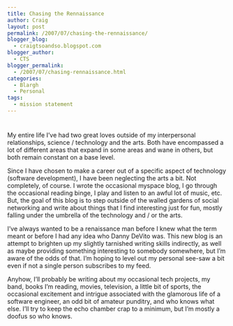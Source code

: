 ```yaml
---
title: Chasing the Rennaissance
author: Craig
layout: post
permalink: /2007/07/chasing-the-rennaissance/
blogger_blog:
  - craigtsoandso.blogspot.com
blogger_author:
  - CTS
blogger_permalink:
  - /2007/07/chasing-rennaissance.html
categories:
  - Blargh
  - Personal
tags:
  - mission statement
---
```

# 

My entire life I’ve had two great loves outside of my interpersonal relationships, science / technology and the arts. Both have encompassed a lot of different areas that expand in some areas and wane in others, but both remain constant on a base level.

Since I have chosen to make a career out of a specific aspect of technology (software development), I have been neglecting the arts a bit. Not completely, of course. I wrote the occasional myspace blog, I go through the occasional reading binge, I play and listen to an awful lot of music, etc. But, the goal of this blog is to step outside of the walled gardens of social networking and write about things that I find interesting just for fun, mostly falling under the umbrella of the technology and / or the arts.

I’ve always wanted to be a renaissance man before I knew what the term meant or before I had any idea who Danny DeVito was. This new blog is an attempt to brighten up my slightly tarnished writing skills indirectly, as well as maybe providing something interesting to somebody somewhere, but I’m aware of the odds of that. I’m hoping to level out my personal see-saw a bit even if not a single person subscribes to my feed.

Anyhow, I’ll probably be writing about my occasional tech projects, my band, books I’m reading, movies, television, a little bit of sports, the occasional excitement and intrigue associated with the glamorous life of a software engineer, an odd bit of amateur punditry, and who knows what else. I’ll try to keep the echo chamber crap to a minimum, but I’m mostly a doofus so who knows.